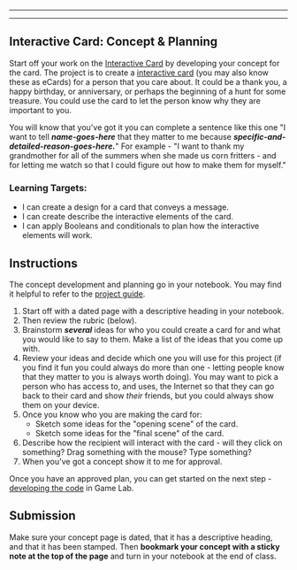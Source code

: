 [//]: # ( <p><iframe src="https://douglasurner.github.io/GDP1/projects/1/P1.1-concept-and-plan" width="100%" height="666px"></iframe></p> )

---
---

[project-guide]: https://docs.google.com/document/d/1tBMYhfgeO4XoR48ovc1CvAgL9NMidiJtaWdfVsphUy8/edit?usp=sharing
[develop]: https://douglasurner.github.io/GDP1/projects/1/P1.2-develop

## Interactive Card: Concept & Planning

Start off your work on the [Interactive Card](https://studio.code.org/s/csd3-2018/stage/14/puzzle/1) by developing your concept for the card. The project is to create a [interactive card](https://studio.code.org/s/csd3-2018/stage/14/puzzle/3) (you may also know these as eCards) for a person that you care about. It could be a thank you, a happy birthday, or anniversary, or perhaps the beginning of a hunt for some treasure. You could use the card to let the person know why they are important to you.

You will know that you've got it you can complete a sentence like this one "I want to tell ***name-goes-here*** that they matter to me because ***specific-and-detailed-reason-goes-here.***" For example - "I want to thank my grandmother for all of the summers when she made us corn fritters - and for letting me watch so that I could figure out how to make them for myself."

### Learning Targets:

* I can create a design for a card that conveys a message.
* I can create describe the interactive elements of the card.
* I can apply Booleans and conditionals to plan how the interactive elements will work.

## Instructions

The concept development and planning go in your notebook. You may find it helpful to refer to the [project guide][project-guide].

1. Start off with a dated page with a descriptive heading in your notebook.
1. Then review the rubric (below).
1. Brainstorm ***several*** ideas for who you could create a card for and what you would like to say to them. Make a list of the ideas that you come up with.
1. Review your ideas and decide which one you will use for this project (if you find it fun you could always do more than one - letting people know that they matter to you is always worth doing). You may want to pick a person who has access to, and uses, the Internet so that they can go back to their card and show *their* friends, but you could always show them on your device.
1. Once you know who you are making the card for:
   - Sketch some ideas for the "opening scene" of the card.
   - Sketch some ideas for the "final scene" of the card.
1. Describe how the recipient will interact with the card - will they click on something? Drag something with the mouse? Type something?
1. When you've got a concept show it to me for approval.

Once you have an approved plan, you can get started on the next step - [developing the code][develop] in Game Lab.

## Submission

Make sure your concept page is dated, that it has a descriptive heading, and that it has been stamped. Then **bookmark your concept with a sticky note at the top of the page** and turn in your notebook at the end of class.
